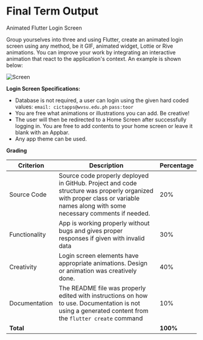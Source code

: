 # Final Term Output
Animated Flutter Login Screen



Group yourselves into three and using Flutter, create an animated login screen using any method, be it GIF, animated widget, Lottie or Rive animations. You can improve your work by integrating an interactive animation that react to the application's context. An example is shown below:

![Screen](https://miro.medium.com/max/418/1*Bzm19U6xixjRLi3nRNjSYQ.gif)

**Login Screen Specifications:**

- Database is not required, a user can login using the given hard coded values: ``email: cictapps@wvsu.edu.ph`` ``pass:toor``
- You are free what animations or illustrations you can add. Be creative!
- The user will then be redirected to a Home Screen after successfully logging in. You are free to add contents to your home screen or leave it blank with an Appbar.
- Any app theme can be used.

**Grading**

| Criterion     | Description                                                  | Percentage |
| ------------- | ------------------------------------------------------------ | ---------- |
| Source Code   | Source code properly deployed in GitHub. Project and code structure was properly organized with proper class or variable names along with some necessary comments if needed. | 20%        |
| Functionality | App is working properly without bugs and gives proper responses if given with invalid data | 30%        |
| Creativity    | Login screen elements have appropriate animations. Design or animation was creatively done. | 40%        |
| Documentation | The README file was properly edited with instructions on how to use. Documentation is not using a generated content from the ``flutter create`` command | 10%        |
| **Total**     |                                                              | **100%**   |

